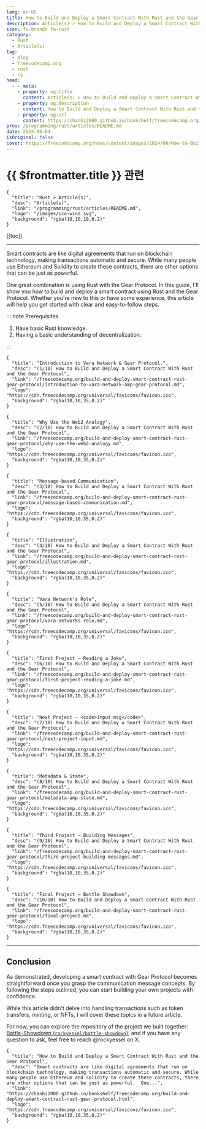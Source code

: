 ```yaml
---
lang: en-US
title: How to Build and Deploy a Smart Contract With Rust and the Gear Protocol
description: Article(s) > How to Build and Deploy a Smart Contract With Rust and the Gear Protocol
icon: fa-brands fa-rust
category: 
  - Rust
  - Article(s)
tag: 
  - blog
  - freecodecamp.org
  - rust
  - rs
head:
  - - meta:
    - property: og:title
      content: Article(s) > How to Build and Deploy a Smart Contract With Rust and the Gear Protocol
    - property: og:description
      content: How to Build and Deploy a Smart Contract With Rust and the Gear Protocol
    - property: og:url
      content: https://chanhi2000.github.io/bookshelf/freecodecamp.org/build-and-deploy-smart-contract-rust-gear-protocol/
prev: /programming/rust/articles/README.md
date: 2024-06-04
isOriginal: false
cover: https://freecodecamp.org/news/content/images/2024/06/How-to-Build-and-Deploy-a-Smart-Contract-With-Rust-and-the-Gear-Protocol-Cover.png
---
```


# {{ $frontmatter.title }} 관련

```component VPCard
{
  "title": "Rust > Article(s)",
  "desc": "Article(s)",
  "link": "/programming/rust/articles/README.md",
  "logo": "/images/ico-wind.svg",
  "background": "rgba(10,10,10,0.2)"
}
```

[[toc]]

---

<SiteInfo
  name="How to Build and Deploy a Smart Contract With Rust and the Gear Protocol"
  desc="Smart contracts are like digital agreements that run on blockchain technology, making transactions automatic and secure. While many people use Ethereum and Solidity to create these contracts, there are other options that can be just as powerful.  One..."
  url="https://freecodecamp.org/news/build-and-deploy-smart-contract-rust-gear-protocol"
  logo="https://cdn.freecodecamp.org/universal/favicons/favicon.ico"
  preview="https://freecodecamp.org/news/content/images/2024/06/How-to-Build-and-Deploy-a-Smart-Contract-With-Rust-and-the-Gear-Protocol-Cover.png"/>

Smart contracts are like digital agreements that run on blockchain technology, making transactions automatic and secure. While many people use Ethereum and Solidity to create these contracts, there are other options that can be just as powerful.

One great combination is using Rust with the Gear Protocol. In this guide, I'll show you how to build and deploy a smart contract using Rust and the Gear Protocol. Whether you're new to this or have some experience, this article will help you get started with clear and easy-to-follow steps.

::: note Prerequisites

1. Have basic Rust knowledge.
2. Having a basic understanding of decentralization.

:::

```component VPCard
{
  "title": "Introduction to Vara Network & Gear Protocol.",
  "desc": "(1/10) How to Build and Deploy a Smart Contract With Rust and the Gear Protocol",
  "link": "/freecodecamp.org/build-and-deploy-smart-contract-rust-gear-protocol/introduction-to-vara-network-amp-gear-protocol.md",
  "logo": "https://cdn.freecodecamp.org/universal/favicons/favicon.ico",
  "background": "rgba(10,10,35,0.2)"
}
```

```component VPCard
{
  "title": "Why Use the Web2 Analogy",
  "desc": "(2/10) How to Build and Deploy a Smart Contract With Rust and the Gear Protocol",
  "link": "/freecodecamp.org/build-and-deploy-smart-contract-rust-gear-protocol/why-use-the-web2-analogy.md",
  "logo": "https://cdn.freecodecamp.org/universal/favicons/favicon.ico",
  "background": "rgba(10,10,35,0.2)"
}
```

```component VPCard
{
  "title": "Message-based Communication",
  "desc": "(3/10) How to Build and Deploy a Smart Contract With Rust and the Gear Protocol",
  "link": "/freecodecamp.org/build-and-deploy-smart-contract-rust-gear-protocol/message-based-communication.md",
  "logo": "https://cdn.freecodecamp.org/universal/favicons/favicon.ico",
  "background": "rgba(10,10,35,0.2)"
}
```

```component VPCard
{
  "title": "Illustration",
  "desc": "(4/10) How to Build and Deploy a Smart Contract With Rust and the Gear Protocol",
  "link": "/freecodecamp.org/build-and-deploy-smart-contract-rust-gear-protocol/illustration.md",
  "logo": "https://cdn.freecodecamp.org/universal/favicons/favicon.ico",
  "background": "rgba(10,10,35,0.2)"
}
```

```component VPCard
{
  "title": "Vara Network's Role",
  "desc": "(5/10) How to Build and Deploy a Smart Contract With Rust and the Gear Protocol",
  "link": "/freecodecamp.org/build-and-deploy-smart-contract-rust-gear-protocol/vara-networks-role.md",
  "logo": "https://cdn.freecodecamp.org/universal/favicons/favicon.ico",
  "background": "rgba(10,10,35,0.2)"
}
```

```component VPCard
{
  "title": "First Project – Reading a Joke",
  "desc": "(6/10) How to Build and Deploy a Smart Contract With Rust and the Gear Protocol",
  "link": "/freecodecamp.org/build-and-deploy-smart-contract-rust-gear-protocol/first-project-reading-a-joke.md",
  "logo": "https://cdn.freecodecamp.org/universal/favicons/favicon.ico",
  "background": "rgba(10,10,35,0.2)"
}
```

```component VPCard
{
  "title": "Next Project – <code>input-msg</code>",
  "desc": "(7/10) How to Build and Deploy a Smart Contract With Rust and the Gear Protocol",
  "link": "/freecodecamp.org/build-and-deploy-smart-contract-rust-gear-protocol/next-project-input.md",
  "logo": "https://cdn.freecodecamp.org/universal/favicons/favicon.ico",
  "background": "rgba(10,10,35,0.2)"
}
```

```component VPCard
{
  "title": "Metadata & State",
  "desc": "(8/10) How to Build and Deploy a Smart Contract With Rust and the Gear Protocol",
  "link": "/freecodecamp.org/build-and-deploy-smart-contract-rust-gear-protocol/metadata-amp-state.md",
  "logo": "https://cdn.freecodecamp.org/universal/favicons/favicon.ico",
  "background": "rgba(10,10,35,0.2)"
}
```

```component VPCard
{
  "title": "Third Project – Building Messages",
  "desc": "(9/10) How to Build and Deploy a Smart Contract With Rust and the Gear Protocol",
  "link": "/freecodecamp.org/build-and-deploy-smart-contract-rust-gear-protocol/third-project-building-messages.md",
  "logo": "https://cdn.freecodecamp.org/universal/favicons/favicon.ico",
  "background": "rgba(10,10,35,0.2)"
}
```

```component VPCard
{
  "title": "Final Project – Battle Showdown",
  "desc": "(10/10) How to Build and Deploy a Smart Contract With Rust and the Gear Protocol",
  "link": "/freecodecamp.org/build-and-deploy-smart-contract-rust-gear-protocol/final-project.md",
  "logo": "https://cdn.freecodecamp.org/universal/favicons/favicon.ico",
  "background": "rgba(10,10,35,0.2)"
}
```

---

## Conclusion

As demonstrated, developing a smart contract with Gear Protocol becomes straightforward once you grasp the communication message concepts. By following the steps outlined, you can start building your own projects with confidence.

While this article didn't delve into handling transactions such as token transfers, minting, or NFTs, I will cover these topics in a future article.

For now, you can explore the repository of the project we built together: [Battle-Showdown (<FontIcon icon="iconfont icon-github"/>`rockyessel/battle-showdown`)](https://github.com/rockyessel/battle-showdown), and if you have any question to ask, feel free to reach @rockyessel on X.

<SiteInfo
  name="rockyessel/battle-showdown: Embark on your journey into smart contract development with Gear Protocol through this beginner-friendly tutorial, covering everything from basic concepts to hands-on implementation."
  desc="Embark on your journey into smart contract development with Gear Protocol through this beginner-friendly tutorial, covering everything from basic concepts to hands-on implementation. - rockyessel/b..."
  url="https://github.com/rockyessel/battle-showdown/"
  logo="https://github.githubassets.com/favicons/favicon-dark.svg"
  preview="https://opengraph.githubassets.com/b4ef4e5c93d9794e570eeef534cef6a26d2914e4dcc38ebe7cc3825c61fe0d0a/rockyessel/battle-showdown"/>

<!-- TODO: add ARTICLE CARD -->
```component VPCard
{
  "title": "How to Build and Deploy a Smart Contract With Rust and the Gear Protocol",
  "desc": "Smart contracts are like digital agreements that run on blockchain technology, making transactions automatic and secure. While many people use Ethereum and Solidity to create these contracts, there are other options that can be just as powerful.  One...",
  "link": "https://chanhi2000.github.io/bookshelf/freecodecamp.org/build-and-deploy-smart-contract-rust-gear-protocol.html",
  "logo": "https://cdn.freecodecamp.org/universal/favicons/favicon.ico",
  "background": "rgba(10,10,35,0.2)"
}
```
